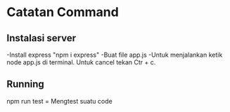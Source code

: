 # Catatan Command

## Instalasi server
-Install express "npm i express"
-Buat file app.js
-Untuk menjalankan ketik node app.js di terminal. Untuk cancel tekan Ctr + c.

## Running
npm run test = Mengtest suatu code